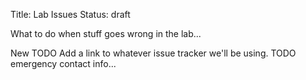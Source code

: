 Title: Lab Issues
Status: draft

What to do when stuff goes wrong in the lab...

New TODO Add a link to whatever issue tracker we'll be using.
TODO emergency contact info...
